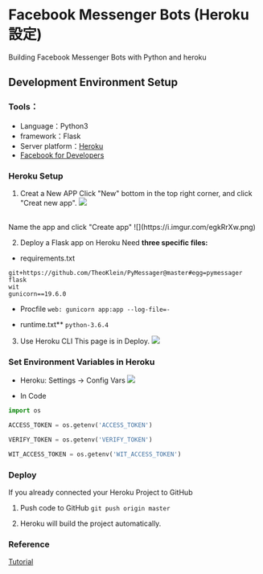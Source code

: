 # Facebook Messenger Bots (Heroku 設定)
Building Facebook Messenger Bots with Python and heroku

## Development Environment Setup
### Tools：
- Language：Python3
- framework：Flask
- Server platform：[Heroku](https://dashboard.heroku.com/)
- [Facebook for Developers](https://developers.facebook.com/)

### Heroku Setup
1. Creat a New APP
Click "New" bottom in the top right corner, and click "Creat new app".
![](https://i.imgur.com/2OuOW3E.png)
<br />
Name the app and click "Create app"
![](https://i.imgur.com/egkRrXw.png)

2. Deploy a Flask app on Heroku
Need **three specific files:**
- requirements.txt
```
git+https://github.com/TheoKlein/PyMessager@master#egg=pymessager
flask
wit
gunicorn==19.6.0
```

- Procfile
`web: gunicorn app:app --log-file=-`

- runtime.txt**
`python-3.6.4`


3. Use Heroku CLI
This page is in Deploy.
![](https://i.imgur.com/mk3RQJ1.png)

### Set Environment Variables in Heroku
- Heroku: Settings -> Config Vars
![](https://i.imgur.com/J7tOOIf.png)

- In Code
```python = 1
import os

ACCESS_TOKEN = os.getenv('ACCESS_TOKEN')

VERIFY_TOKEN = os.getenv('VERIFY_TOKEN')

WIT_ACCESS_TOKEN = os.getenv('WIT_ACCESS_TOKEN')

```

### Deploy
If you already connected your Heroku Project to GitHub

1. Push code to GitHub
`git push origin master`

2. Heroku will build the project automatically.



### Reference
[Tutorial](https://www.twilio.com/blog/2018/02/facebook-messenger-bot-heroku-python-flask.html)





